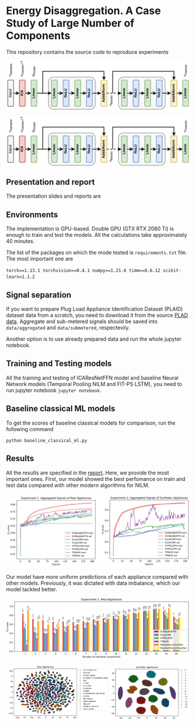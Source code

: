 # Energy Disaggregation. A Case Study of Large Number of Components

This repository contains the source code to reproduce experiments 


![Alt text](images/architecture.jpg?raw=true "Title")

<p align="center"><img src="images/architecture.jpg" width="600" /></p>


## Presentation and report

The presentation slides and reports are 


## Environments 

The implementation is GPU-based. Double GPU (GTX RTX 2080 Ti) is enough to train and test the models. All the calculations take approximately 40 minutes.

The list of the packages on which the mode tested is `requirements.txt` file. The most important one are

`torch==1.13.1 torchvision==0.4.1 numpy==1.21.6 timm==0.6.12 scikit-learn=1.1.2`


## Signal separation 

If you want to prepare Plug Load Appliance Identification Dataset (PLAID) dataset data from a scratch, you need to download it from the source [PLAD data](https://figshare.com/articles/dataset/PLAID_-_A_Voltage_and_Current_Measurement_Dataset_for_Plug_Load_Appliance_Identification_in_Households/10084619). Aggregate and sub-metered signals should be saved into `data/aggregated` and `data/submetered`, respectevily. <br />

Another option is to use already prepared data and run the whole jupyter notebook.


## Training and Testing models 

All the training and testing of ICAResNetFFN model and baseline Neural Network models (Temporal Pooling NILM and FIT-PS LSTM), you need to run jupyter notebook `jupyter notebook`. 


## Baseline classical ML models

To get the scores of baseline classical models for comparison, run the following command 
```
python baseline_classical_ml.py
```


## Results 

All the results are specified in the [report](https;//). Here, we provide the most important ones. First, our model showed the best perfomance on train and test data compared with other modern algorithms for NILM.  


![Alt text](images/f1_scores.png?raw=true "Title")

Our model have more uniform predictions of each appliance compared with other models. Previously, it was dictated with data imbalance, which our model tackled better.


![Alt text](images/real.f1.bars.png?raw=true "Title")


![Alt text](images/components.png?raw=true "Title")







